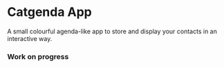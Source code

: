 # Catgenda App

 A small colourful agenda-like app to store and display your contacts in an interactive way.


### Work on progress
